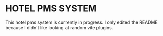 # HOTEL PMS SYSTEM

This hotel pms system is currently in progress. I only edited the README because I didn't like looking at random vite plugins.
